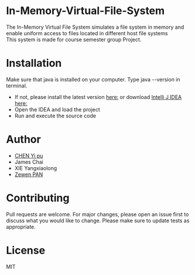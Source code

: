 # In-Memory-Virtual-File-System
The In-Memory Virtual File System simulates a file system in memory and enable uniform access to files located in different host file systems  
This system is made for course semester group Project.

# Installation
Make sure that java is installed on your computer. Type java --version in terminal.  
- If not, please install the latest version [here:](https://www.oracle.com/java/technologies/downloads/) or download [Intelli J IDEA here:](https://www.jetbrains.com/idea/download/#section=mac)
- Open the IDEA and load the project
- Run and execute the source code

# Author
- [CHEN Yi pu](https://github.com/BanjiBear)
- James Chai
- XIE Yangxiaolong
- [Zewen PAN](https://github.com/X3vvv)

# Contributing
Pull requests are welcome. For major changes, please open an issue first to discuss what you would like to change.
Please make sure to update tests as appropriate.

# License
MIT
